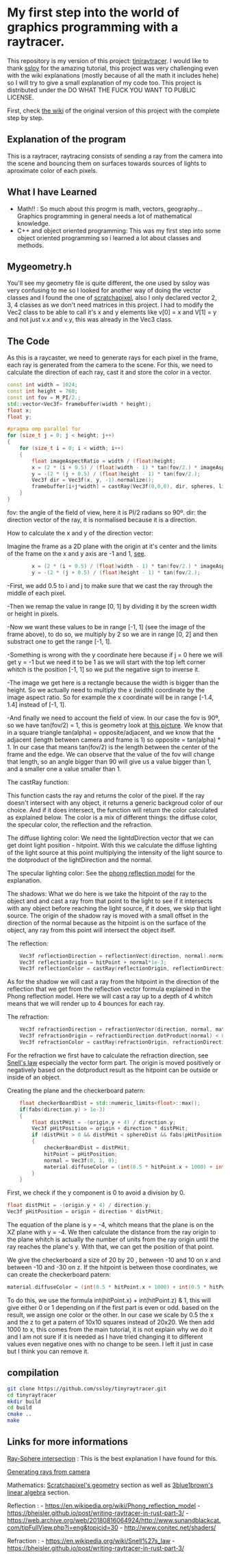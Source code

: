 # My first step into the world of graphics programming with a raytracer.

This repository is my version of this project: [tiniraytracer](https://github.com/ssloy/tinyraytracer/wiki). I would like to thank [ssloy](https://github.com/ssloy) for the amazing tutorial, this project was very challenging even with the wiki explanations (mostly because of all the math it includes hehe) so I will try to give a small explanation of my code too. This project is distributed under the DO WHAT THE FUCK YOU WANT TO PUBLIC LICENSE.

First, check [the wiki](https://github.com/ssloy/tinyraytracer/wiki) of the original version of this project with the complete step by step.
 
## Explanation of the program
 
This is a raytracer, raytracing consists of sending a ray from the camera into the scene and bouncing them on surfaces towards sources of lights to aproximate color of each pixels. 

## What I have Learned

- Math!! : So much about this progrm is math, vectors, geography... Graphics programming in general needs a lot of mathematical knowledge.
- C++ and object oriented programming: This was my first step into some object oriented programming so i learned a lot about classes and methods.

## Mygeometry.h

You'll see my geometry file is quite different, the one used by ssloy was very confusing to me so I looked for another way of doing the vector classes and I found the one of [scratchapixel](https://www.scratchapixel.com/index.html), also I only declared vector 2, 3, 4 classes as we don't need matrices in this project. I had to modify the Vec2 class to be able to call it's x and y elements like v[0] = x and V[1] = y and not just v.x and v.y, this was already in the Vec3 class.

## The Code

As this is a raycaster, we need to generate rays for each pixel in the frame, each ray is generated from the camera to the scene.
For this, we need to calculate the direction of each ray, cast it and store the color in a vector.

```c++
const int width = 1024;
const int height = 768;
const int fov = M_PI/2.;
std::vector<Vec3f> framebuffer(width * height);
float x;
float y;

#pragma omp parallel for
for (size_t j = 0; j < height; j++)
{
    for (size_t i = 0; i < width; i++)
    {
        float imageAspectRatio = width / (float)height;
        x = (2 * (i + 0.5) / (float)width - 1) * tan(fov/2.) * imageAspectRatio;
        y = -(2 * (j + 0.5) / (float)height - 1) * tan(fov/2.);
        Vec3f dir = Vec3f(x, y, -1).normalize();
        framebuffer[i+j*width] = castRay(Vec3f(0,0,0), dir, spheres, lights);
    }
}
```
fov: the angle of the field of view, here it is PI/2 radians so 90º.
dir: the direction vector of the ray, it is normalised because it is a direction.

How to calculate the x and y of the direction vector: 

Imagine the frame as a 2D plane with the origin at it's center and the limits of the frame on the x and y axis are -1 and 1, [see](https://www.scratchapixel.com/images/ray-tracing-camera/cambasic.png?). 

```c++
        x = (2 * (i + 0.5) / (float)width - 1) * tan(fov/2.) * imageAspectRatio;
        y = -(2 * (j + 0.5) / (float)height - 1) * tan(fov/2.);
```
-First, we add 0.5 to i and j to make sure that we cast the ray through the middle of each pixel.

-Then we remap the value in range [0, 1] by dividing it by the screen width or height in pixels.

-Now we want these values to be in range [-1, 1] (see the image of the frame above), to do so, we multiply by 2 so we are in range [0, 2] and then substract one to get the range [-1, 1].

-Something is wrong with the y coordinate here because if j = 0 here we will get y = -1 but we need it to be 1 as we will start with the top left corner whitch is the position [-1, 1] so we put the negative sign to inverse it.

-The image we get here is a rectangle because the width is bigger than the height. So we actually need to multiply the x (width) coordinate by the image aspect ratio. So for example the x coordinate will be in range [-1.4, 1.4] instead of [-1, 1].

-And finally we need to account the field of view. In our case the fov is 90º, so we have tan(fov/2) = 1, this is geometry look at [this picture](https://www.scratchapixel.com/images/ray-tracing-camera/camprofile.png?).
We know that in a square triangle tan(alpha) = opposite/adjacent, and we know that the adjacent (length between camera and frame is 1) so opposite = tan(alpha) * 1. In our case that means tan(fov/2) is the length between the center of the frame 
and the edge. We can observe that the value of the fov will change that length, so an angle bigger than 90 will give us a value bigger than 1, and a smaller one a value smaller than 1.

The castRay function:

This function casts the ray and returns the color of the pixel.
If the ray doesn't intersect with any object, it returns a generic backgroud color of our choice.
And if it does intersect, the function will return the color calculated as explained below.
The color is a mix of different things: the diffuse color, the specular color, the reflection and the refraction.

The diffuse lighting color:
We need the lightdDirection vector that we can get doint light position - hitpoint.
With this we calculate the diffuse lighting of the light source at this point multiplying the intensity of the light source to the dotproduct of the lightDirection and the normal.

The specular lighting color:
See the [phong reflection model](https://en.wikipedia.org/wiki/Phong_reflection_model) for the explanation. 

The shadows:
What we do here is we take the hitpoint of the ray to the object and and cast a ray from that point to the light to see if it intersects with any object before reaching the light source, if it does, we skip that light source.
The origin of the shadow ray is moved with a small offset in the direction of the normal because as the hitpoint is on the surface of the object, any ray from this point will intersect the object itself.   

The reflection:

```c++
    Vec3f reflectionDirection = reflectionVect(direction, normal).normalize();
    Vec3f reflectionOrigin = hitPoint + normal*1e-3;
    Vec3f reflectionColor = castRay(reflectionOrigin, reflectionDirection, spheres, lights, depth + 1);
```
As for the shadow we will cast a ray from the hitpoint in the direction of the reflection that we get from the reflection vector formula explained in the Phong reflection model.
Here we will cast a ray up to a depth of 4 whitch means that we will render up to 4 bounces for each ray.

The refraction:

```c++
    Vec3f refractionDirection = refractionVector(direction, normal, material.refractiveIndex).normalize();
    Vec3f refractionOrigin = refractionDirection.dotProduct(normal) < 0 ? hitPoint - normal*1.e-3 : hitPoint + normal*1e-3;
    Vec3f refractionColor = castRay(refractionOrigin, refractionDirection, spheres, lights, depth + 1);
```
For the refraction we first have to calculate the refraction direction, see [Snell's law](https://en.wikipedia.org/wiki/Snell%27s_law) especially the vector form part.
The origin is moved positively or negatively based on the dotproduct result as the hitpoint can be outside or inside of an object.

Creating the plane and the checkerboard patern:

```c++
    float checkerBoardDist = std::numeric_limits<float>::max();
    if(fabs(direction.y) > 1e-3)                                    
    {
        float distPHit = -(origin.y + 4) / direction.y;             
        Vec3f pHitPosition = origin + direction * distPHit;         
        if (distPHit > 0 && distPHit < sphereDist && fabs(pHitPosition.x) < 10 && pHitPosition.z < -10 && pHitPosition.z > -30)
        {
            checkerBoardDist = distPHit;
            hitPoint = pHitPosition;
            normal = Vec3f(0, 1, 0);
            material.diffuseColor = (int(0.5 * hitPoint.x + 1000) + int(0.5 * hitPoint.z)) & 1 ? Vec3f(.3, .3, .3) : Vec3f(.3, .2, .1);
        }
    }
```
First, we check if the y component is 0 to avoid a division by 0.

```c++
float distPHit = -(origin.y + 4) / direction.y;             
Vec3f pHitPosition = origin + direction * distPHit;         
```
The equation of the plane is y = -4, whitch means that the plane is on the XZ plane with y = -4.
We then calculate the distance from the ray origin to the plane whitch is actually the number of units from the ray origin until the ray reaches the plane's y.
With that, we can get the position of that point.

We give the checkerboard a size of 20 by 20 , between -10 and 10 on x and between -10 and -30 on z.
If the hitpoint is between those coordinates, we can create the checkerboard patern:
```c++
material.diffuseColor = (int(0.5 * hitPoint.x + 1000) + int(0.5 * hitPoint.z)) & 1 ? Vec3f(.3, .3, .3) : Vec3f(.3, .2, .1);        
```
To do this, we use the formula int(hitPoint.x) + int(hitPoint.z) & 1, this will give either 0 or 1 depending on if the first part is even or odd. based on the result, we assign one color or the other.
In our case we scale by 0.5 the x and the z to get a patern of 10x10 squares instead of 20x20.
We then add 1000 to x, this comes from the main tutorial, it is not explain why we do it and I am not sure if it is needed as I have tried changing it to different values even negative ones with no change to be seen.
I left it just in case but I think you can remove it.

## compilation
```sh
git clone https://github.com/ssloy/tinyraytracer.git
cd tinyraytracer
mkdir build
cd build
cmake ..
make
```

## Links for more informations

[Ray-Sphere intersection](https://www.scratchapixel.com/lessons/3d-basic-rendering/minimal-ray-tracer-rendering-simple-shapes/ray-sphere-intersection.html) : This is the best explanation I have found for this.  

[Generating rays from camera](https://www.scratchapixel.com/lessons/3d-basic-rendering/ray-tracing-generating-camera-rays/generating-camera-rays.html)

Mathematics: [Scratchapixel's geometry](https://www.scratchapixel.com/lessons/mathematics-physics-for-computer-graphics/geometry/points-vectors-and-normals.html) section as well as [3blue1brown's linear algebra](https://www.3blue1brown.com/topics/linear-algebra) section.

Reflection : - https://en.wikipedia.org/wiki/Phong_reflection_model
             - https://bheisler.github.io/post/writing-raytracer-in-rust-part-3/
             - https://web.archive.org/web/20180816064924/http://www.sunandblackcat.com/tipFullView.php?l=eng&topicid=30
             - http://www.conitec.net/shaders/

Refraction : - https://en.wikipedia.org/wiki/Snell%27s_law
             - https://bheisler.github.io/post/writing-raytracer-in-rust-part-3/
